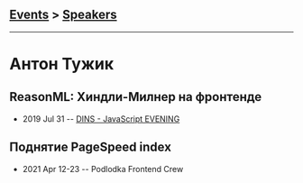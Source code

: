## [Events](../README.md) > [Speakers](../speakers.md)
---

# Антон Тужик

## ReasonML: Хиндли-Милнер на фронтенде
- 2019 Jul 31 -- [DINS - JavaScript EVENING](https://www.youtube.com/watch?v=xx5ci1z5Cv0)    
## Поднятие PageSpeed index
- 2021 Apr 12-23 -- Podlodka Frontend Crew    
